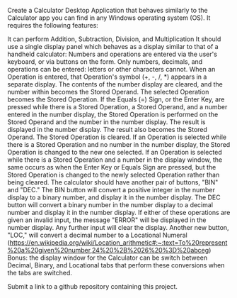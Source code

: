 Create a Calculator Desktop Application that behaves similarly to the Calculator app you can find in any Windows operating system (OS). It requires the following features:

It can perform Addition, Subtraction, Division, and Multiplication
It should use a single display panel which behaves as a display similar to that of a handheld calculator:
Numbers and operations are entered via the user's keyboard, or via buttons on the form. Only numbers, decimals, and operations can be entered: letters or other characters cannot.
When an Operation is entered, that Operation's symbol (+, -, /, *) appears in a separate display. The contents of the number display are cleared, and the number within becomes the Stored Operand. The selected Operation becomes the Stored Operation.
If the Equals (=) Sign, or the Enter Key, are pressed while there is a Stored Operation, a Stored Operand, and a number entered in the number display, the Stored Operation is performed on the Stored Operand and the number in the number display. The result is displayed in the number display. The result also becomes the Stored Operand. The Stored Operation is cleared.
If an Operation is selected while there is a Stored Operation and no number in the number display, the Stored Operation is changed to the new one selected.
If an Operation is selected while there is a Stored Operation and a number in the display window, the same occurs as when the Enter Key or Equals Sign are pressed, but the Stored Operation is changed to the newly selected Operation rather than being cleared.
The calculator should have another pair of buttons, "BIN" and "DEC."
The BIN button will convert a positive integer in the number display to a binary number, and display it in the number display.
The DEC button will convert a binary number in the number display to a decimal number and display it in the number display.
If either of these operations are given an invalid input, the message "ERROR" will be displayed in the number display. Any further input will clear the display.
Another new button, "LOC," will convert a decimal number to a Locational Numeral (https://en.wikipedia.org/wiki/Location_arithmetic#:~:text=To%20represent%20a%20given%20number,24%20%2B%2026%20%3D%20abceg)
Bonus: the display window for the Calculator can be switch between Decimal, Binary, and Locational tabs that perform these conversions when the tabs are switched.

Submit a link to a github repository containing this project.
